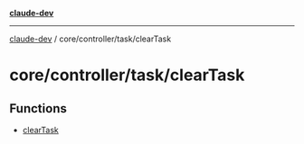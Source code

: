 [**claude-dev**](../../../../README.md)

***

[claude-dev](../../../../README.md) / core/controller/task/clearTask

# core/controller/task/clearTask

## Functions

- [clearTask](functions/clearTask.md)

